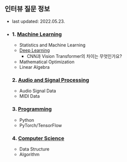 ## 인터뷰 질문 정보

- last updated: 2022.05.23.



- ### 1. [Machine Learning](./machine_learning)

  - Statistics and Machine Learning
  - [Deep Learning](./machine_learning/deep_learning.md)
    - CNN과 Vision Transformer의 차이는 무엇인가요?
  - Mathematical Optimization
  - Linear Algebra

  ### 2. [Audio and Signal Processing](./audio_signal_processing)

  - Audio Signal Data
  - MIDI Data

  ### 3. [Programming](./programming)

  - Python
  - PyTorch/TensorFlow

  ### 4. [Computer Science](./computer_science)

  - Data Structure
  - Algorithm


